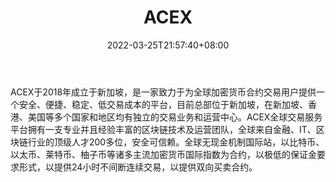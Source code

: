 ﻿---
weight: 
title: "ACEX"
description: "ACEX于2018年成立于新加坡，是…"
date: 2022-03-25T21:57:40+08:00
lastmod: 2022-03-25T16:45:40+08:00
draft: false
authors: ["Metabd"]
featuredImage: "acex.webp"
link: ""
tags: ["交易所","ACEX"]
categories: ["navigation"]
navigation: ["交易所"]
lightgallery: true
toc: true
pinned: false
recommend: false
recommend1: false
---
ACEX于2018年成立于新加坡，是一家致力于为全球加密货币合约交易用户提供一个安全、便捷、稳定、低交易成本的平台，目前总部位于新加坡，在新加坡、香港、美国等多个国家和地区均有独立的交易业务和运营中心。ACEX全球交易服务平台拥有一支专业并且经验丰富的区块链技术及运营团队，全球来自金融、IT、区块链行业的顶级人才200多位，安全可信赖。全球无现金机制国际站，以比特币、以太币、莱特币、柚子币等诸多主流加密货币国际指数为合约，以极低的保证金要求形式，以提供24小时不间断连续交易，以提供双向买卖合约。
